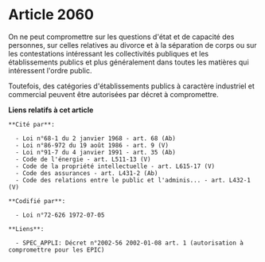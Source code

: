 # Article 2060

On ne peut compromettre sur les questions d'état et de capacité des personnes, sur celles relatives au divorce et à la
séparation de corps ou sur les contestations intéressant les collectivités publiques et les établissements publics et plus
généralement dans toutes les matières qui intéressent l'ordre public.

Toutefois, des catégories d'établissements publics à caractère industriel et commercial peuvent être autorisées par décret à
compromettre.

**Liens relatifs à cet article**

	**Cité par**:

	  - Loi n°68-1 du 2 janvier 1968 - art. 68 (Ab)
	  - Loi n°86-972 du 19 août 1986 - art. 9 (V)
	  - Loi n°91-7 du 4 janvier 1991 - art. 35 (Ab)
	  - Code de l'énergie - art. L511-13 (V)
	  - Code de la propriété intellectuelle - art. L615-17 (V)
	  - Code des assurances - art. L431-2 (Ab)
	  - Code des relations entre le public et l'adminis... - art. L432-1 (V)

	**Codifié par**:

	  - Loi n°72-626 1972-07-05

	**Liens**:

	  - SPEC_APPLI: Décret n°2002-56 2002-01-08 art. 1 (autorisation à compromettre pour les EPIC)
